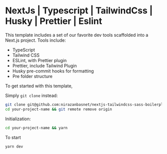 # NextJs | Typescript | TailwindCss | Husky | Prettier | Eslint

This template includes a set of our favorite dev tools scaffolded into a Next.js project. Tools include:

- TypeScript
- Tailwind CSS
- ESLint, with Prettier plugin
- Prettier, include Tailwind Plugin
- Husky pre-commit hooks for formatting
- Pre folder structure

To get started with this template,

Simply `git clone` instead:

```bash
git clone git@github.com:nirazanbasnet/nextjs-tailwindcss-sass-boilerplate.git your-project-name
cd your-project-name && git remote remove origin
```

Initialization:

```bash
cd your-project-name && yarn
```

To start

```bash
yarn dev
```
